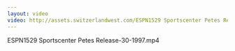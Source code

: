 ```yaml
---
layout: video
video: http://assets.switzerlandwest.com/ESPN1529 Sportscenter Petes Release-30-1997.mp4
---
```

ESPN1529 Sportscenter Petes Release-30-1997.mp4

